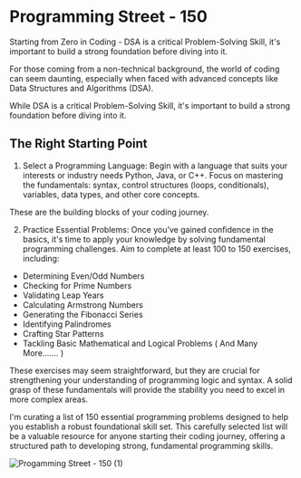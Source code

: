 # Programming Street - 150
Starting from Zero in Coding - DSA is a critical Problem-Solving Skill, it's important to build a strong foundation before diving into it.

For those coming from a non-technical background, the world of coding can seem daunting, especially when faced with advanced concepts like Data Structures and Algorithms (DSA). 

While DSA is a critical Problem-Solving Skill, it's important to build a strong foundation before diving into it.

## The Right Starting Point

1. Select a Programming Language: Begin with a language that suits your interests or industry needs Python, Java, or C++. Focus on mastering the fundamentals: syntax, control structures (loops, conditionals), variables, data types, and other core concepts. 

These are the building blocks of your coding journey.

2. Practice Essential Problems: Once you’ve gained confidence in the basics, it's time to apply your knowledge by solving fundamental programming challenges. Aim to complete at least 100 to 150 exercises, including:
 - Determining Even/Odd Numbers
 - Checking for Prime Numbers
 - Validating Leap Years
 - Calculating Armstrong Numbers
 - Generating the Fibonacci Series
 - Identifying Palindromes
 - Crafting Star Patterns
 - Tackling Basic Mathematical and Logical Problems ( And Many More....... )

These exercises may seem straightforward, but they are crucial for strengthening your understanding of programming logic and syntax. A solid grasp of these fundamentals will provide the stability you need to excel in more complex areas.

I'm curating a list of 150 essential programming problems designed to help you establish a robust foundational skill set. This carefully selected list will be a valuable resource for anyone starting their coding journey, offering a structured path to developing strong, fundamental programming skills.

![Progamming Street - 150 (1)](https://github.com/user-attachments/assets/5770ae88-fd83-4c86-8588-6aa00ab20e6a)


